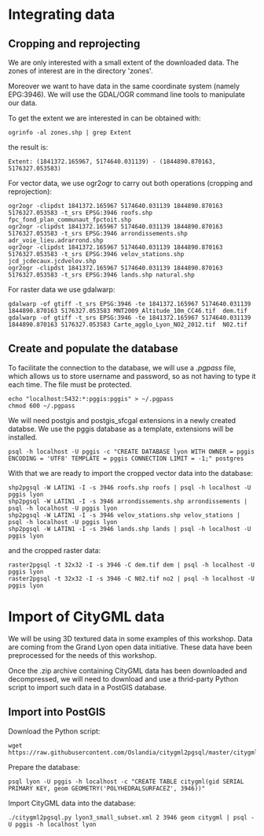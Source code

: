 Integrating data
================

Cropping and reprojecting
-------------------------

We are only interested with a small extent of the downloaded data. The zones of interest are in the directory 'zones'.

Moreover we want to have data in the same coordinate system (namely EPG:3946). We will use the GDAL/OGR command line tools to manipulate our data.

To get the extent we are interested in can be obtained with:

    ogrinfo -al zones.shp | grep Extent

the result is:

    Extent: (1841372.165967, 5174640.031139) - (1844890.870163, 5176327.053583)

For vector data, we use ogr2ogr to carry out both operations (cropping and reprojection):

    ogr2ogr -clipdst 1841372.165967 5174640.031139 1844890.870163 5176327.053583 -t_srs EPSG:3946 roofs.shp fpc_fond_plan_communaut_fpctoit.shp
    ogr2ogr -clipdst 1841372.165967 5174640.031139 1844890.870163 5176327.053583 -t_srs EPSG:3946 arrondissements.shp adr_voie_lieu.adrarrond.shp
    ogr2ogr -clipdst 1841372.165967 5174640.031139 1844890.870163 5176327.053583 -t_srs EPSG:3946 velov_stations.shp jcd_jcdecaux.jcdvelov.shp
    ogr2ogr -clipdst 1841372.165967 5174640.031139 1844890.870163 5176327.053583 -t_srs EPSG:3946 lands.shp natural.shp

For raster data we use gdalwarp:

    gdalwarp -of gtiff -t_srs EPSG:3946 -te 1841372.165967 5174640.031139 1844890.870163 5176327.053583 MNT2009_Altitude_10m_CC46.tif  dem.tif
    gdalwarp -of gtiff -t_srs EPSG:3946 -te 1841372.165967 5174640.031139 1844890.870163 5176327.053583 Carte_agglo_Lyon_NO2_2012.tif  N02.tif


Create and populate the database
--------------------------------

To facilitate the connection to the database, we will use a *.pgpass* file, which allows us to store username and password, so as not having to type it each time. The file must be protected.

    echo "localhost:5432:*:pggis:pggis" > ~/.pgpass
    chmod 600 ~/.pgpass

We will need postgis and postgis_sfcgal extensions in a newly created databse. We use the pggis database as a template, extensions will be installed.

    psql -h localhost -U pggis -c "CREATE DATABASE lyon WITH OWNER = pggis ENCODING = 'UTF8' TEMPLATE = pggis CONNECTION LIMIT = -1;" postgres

With that we are ready to import the cropped vector data into the database:

    shp2pgsql -W LATIN1 -I -s 3946 roofs.shp roofs | psql -h localhost -U pggis lyon
    shp2pgsql -W LATIN1 -I -s 3946 arrondissements.shp arrondissements | psql -h localhost -U pggis lyon
    shp2pgsql -W LATIN1 -I -s 3946 velov_stations.shp velov_stations | psql -h localhost -U pggis lyon
    shp2pgsql -W LATIN1 -I -s 3946 lands.shp lands | psql -h localhost -U pggis lyon

and the cropped raster data:

    raster2pgsql -t 32x32 -I -s 3946 -C dem.tif dem | psql -h localhost -U pggis lyon
    raster2pgsql -t 32x32 -I -s 3946 -C N02.tif no2 | psql -h localhost -U pggis lyon


Import of CityGML data
======================

We will be using 3D textured data in some examples of this workshop. Data are coming from the Grand Lyon open data initiative. These data have been preprocessed for the needs of this workshop.

Once the .zip archive containing CityGML data has been downloaded and decompressed, we will need to download and use a thrid-party Python script to import such data in a PostGIS database.

Import into PostGIS
------------------------------

Download the Python script:
```
wget https://raw.githubusercontent.com/Oslandia/citygml2pgsql/master/citygml2pgsql.py
```

Prepare the database:
```
psql lyon -U pggis -h localhost -c "CREATE TABLE citygml(gid SERIAL PRIMARY KEY, geom GEOMETRY('POLYHEDRALSURFACEZ', 3946))"
```

Import CityGML data into the database:
```
./citygml2pgsql.py lyon3_small_subset.xml 2 3946 geom citygml | psql -U pggis -h localhost lyon
```
